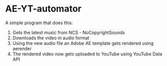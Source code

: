 # AE-YT-automator

A simple program that does this:

1) Gets the latest music from NCS - NoCopyrightSounds 
2) Downloads the video in audio format
3) Using the new audio file an Adobe AE template gets rendered using aerender
4) The rendered video now gets uploaded to YouTube using YouTube Data API 
